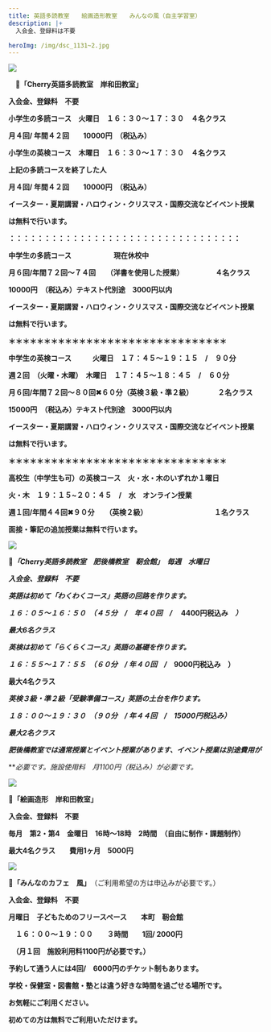 ```yaml
---
title: 英語多読教室　　絵画造形教室　　みんなの風（自主学習室）　　
description: |+
  入会金、登録料は不要　

heroImg: /img/dsc_1131~2.jpg
---
```

![](/img/dsc_0633.jpg)

　🍒**「Cherry英語多読教室　岸和田教室」**

**入会金、登録料　不要**　

**小学生の多読コース　火曜日　１６：３０～１７：３０　４名クラス**

**月４回/ 年間４２回　　10000円　（税込み）**

**小学生の英検コース　木曜日　１６：３０～１７：３０　４名クラス**

**上記の多読コースを終了した人**

**月４回/ 年間４２回　　10000円　（税込み）**

**イースター・夏期講習・ハロウィン・クリスマス・国際交流などイベント授業**

**は無料で行います。**

**：：：：：：：：：：：：：：：：：：：：：：：：：：：：：：：：：**

**中学生の多読コース　　　　　　現在休校中**　　　　　　

**月６回/年間７２回～７４回　　（洋書を使用した授業）　　　　　４名クラス**

**10000円　（税込み）テキスト代別途　3000円以内**

**イースター・夏期講習・ハロウィン・クリスマス・国際交流などイベント授業**

**は無料で行います。**

**＊＊＊＊＊＊＊＊＊＊＊＊＊＊＊＊＊＊＊＊＊＊＊＊＊＊＊＊＊＊＊**

**中学生の英検コース　　　火曜日　１７：４５～１９：１５　/　９０分**

**週２回　（火曜・木曜）　木曜日　１７：４５～１８：４５　/　６０分**　　

**月６回/年間７２回～８０回✖６０分（英検３級・準２級）　　　　２名クラス**

**15000円　（税込み）テキスト代別途　3000円以内**

**イースター・夏期講習・ハロウィン・クリスマス・国際交流などイベント授業**

**は無料で行います。**

**＊＊＊＊＊＊＊＊＊＊＊＊＊＊＊＊＊＊＊＊＊＊＊＊＊＊＊＊＊＊＊**

**高校生（中学生も可）の英検コース　火・水・木のいずれか１曜日**

**火・木　１９：１５~２０：４５　/　水　オンライン授業**

**週１回/年間４４回✖９０分　　（英検２級）　　　　　　　　　　１名クラス**

**面接・筆記の追加授業は無料で行います。**

![](/img/dsc_0892.jpg)

**🍒*「Cherry英語多読教室　肥後橋教室　靭会館」　毎週　水曜日***

***入会金、登録料　不要***　　

***英語は初めて「わくわくコース」英語の回路を作ります。***

***１６：０５～１６：５０　（４５分　/　年４０回　/*　 4400円税込み　*）***

***最大6名クラス***

***英検は初めて「らくらくコース」英語の基礎を作ります。***

***１６：５５～１７：５５　（６０分　/   年４０回　/*　9000円税込み　）**

**最大4名クラス**　

***英検３級・準２級「受験準備コース」英語の土台を作ります。***

***１８：００～１９：３０　（９０分　/  年４４回　/　15000円税込み）***

***最大2名クラス***

***肥後橋教室では通常授業とイベント授業があります、イベント授業は別途費用が***

***必要です。*施設使用料　月1100円（税込み）が必要です。**

![](/img/dsc_0714.jpg)

🍒**「絵画造形　岸和田教室」**

**入会金、登録料　不要**

**毎月　第2・第4　金曜日　16時～18時　2時間　（自由に制作・課題制作）**

**最大4名クラス　　費用1ヶ月　5000円**　　

![](/img/dsc_0425.jpg)

🍒**「みんなのカフェ　風」**　（ご利用希望の方は申込みが必要です。）

**入会金、登録料　不要**

**月曜日　子どもためのフリースペース　　本町　靭会館**

　**１６：００～１９：００　　３時間　　1回/ 2000円**

　**（月１回　施設利用料1100円が必要です。）**

**予約して通う人には4回/　6000円のチケット制もあります。**

**学校・保健室・図書館・塾とは違う好きな時間を過ごせる場所です。**

**お気軽にご利用ください。**

**初めての方は無料でご利用いただけます。**